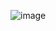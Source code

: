 ![image](https://user-images.githubusercontent.com/110933007/195903818-afb40ded-db03-4579-94f4-d3f1b30fd25b.png)
